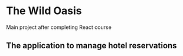 # The Wild Oasis

Main project after completing React course

## The application to manage hotel reservations
